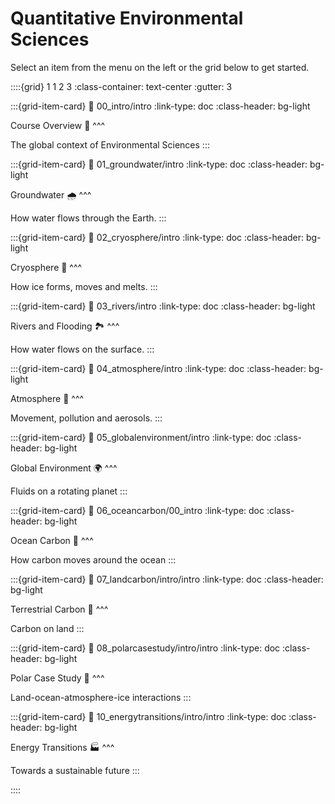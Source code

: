 # Quantitative Environmental Sciences

Select an item from the menu on the left or the grid below to get started.

::::{grid} 1 1 2 3
:class-container: text-center
:gutter: 3

:::{grid-item-card}
:link: 00_intro/intro
:link-type: doc
:class-header: bg-light

Course Overview 🧭
^^^

The global context of Environmental Sciences
:::

:::{grid-item-card}
:link: 01_groundwater/intro
:link-type: doc
:class-header: bg-light

Groundwater 🌧
^^^

How water flows through the Earth.
:::

:::{grid-item-card}
:link: 02_cryosphere/intro
:link-type: doc
:class-header: bg-light

Cryosphere 🧊
^^^

How ice forms, moves and melts.
:::

:::{grid-item-card}
:link: 03_rivers/intro
:link-type: doc
:class-header: bg-light

Rivers and Flooding 🏞
^^^

How water flows on the surface.
:::

:::{grid-item-card}
:link: 04_atmosphere/intro
:link-type: doc
:class-header: bg-light

Atmosphere 💨
^^^

Movement, pollution and aerosols.
:::

:::{grid-item-card}
:link: 05_globalenvironment/intro
:link-type: doc
:class-header: bg-light

Global Environment 🌍
^^^

Fluids on a rotating planet
:::

:::{grid-item-card}
:link: 06_oceancarbon/00_intro
:link-type: doc
:class-header: bg-light

Ocean Carbon 🌊
^^^

How carbon moves around the ocean
:::

:::{grid-item-card}
:link: 07_landcarbon/intro/intro
:link-type: doc
:class-header: bg-light

Terrestrial Carbon 🌲
^^^

Carbon on land
:::

:::{grid-item-card}
:link: 08_polarcasestudy/intro/intro
:link-type: doc
:class-header: bg-light

Polar Case Study 🐧
^^^

Land-ocean-atmosphere-ice interactions
:::

:::{grid-item-card}
:link: 10_energytransitions/intro/intro
:link-type: doc
:class-header: bg-light

Energy Transitions 🏭
^^^

Towards a sustainable future
:::

<!-- :::{grid-item-card}
:link: 09_globalclimate/intro/intro
:link-type: doc
:class-header: bg-light

Global Climate 🌍
^^^

Climate change, IPCC and policy
::: -->

::::

